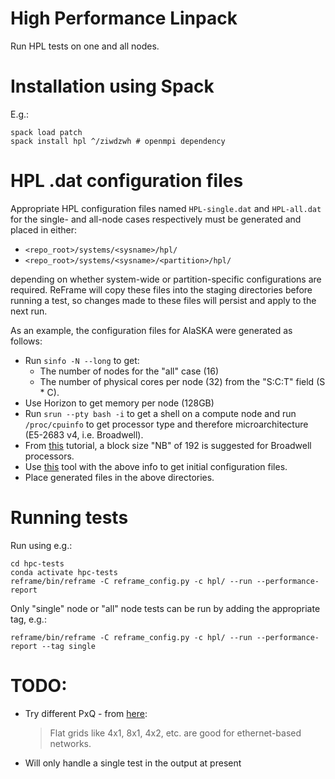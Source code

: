 # High Performance Linpack

Run HPL tests on one and all nodes.

# Installation using Spack

E.g.:

    spack load patch
    spack install hpl ^/ziwdzwh # openmpi dependency

# HPL .dat configuration files

Appropriate HPL configuration files named `HPL-single.dat` and `HPL-all.dat` for the single- and all-node cases respectively must be generated and placed in either:

- `<repo_root>/systems/<sysname>/hpl/`
- `<repo_root>/systems/<sysname>/<partition>/hpl/`

depending on whether system-wide or partition-specific configurations are required. ReFrame will copy these files into the staging directories before running a test, so changes made to these files will persist and apply to the next run.

As an example, the configuration files for AlaSKA were generated as follows:
- Run `sinfo -N --long` to get:
    - The number of nodes for the "all" case (16)
    - The number of physical cores per node (32) from the "S:C:T" field (S * C).
- Use Horizon to get memory per node (128GB)
- Run `srun --pty bash -i` to get a shell on a compute node and run `/proc/cpuinfo` to get processor type and therefore microarchitecture (E5-2683 v4, i.e. Broadwell).
- From [this](https://ulhpc-tutorials.readthedocs.io/en/latest/parallel/mpi/HPL/#hpl-main-parameters) tutorial, a block size "NB" of 192 is suggested for Broadwell processors.
- Use [this](https://www.advancedclustering.com/act_kb/tune-hpl-dat-file/) tool with the above info to get initial configuration files.
- Place generated files in the above directories.

# Running tests

Run using e.g.:
        
    cd hpc-tests
    conda activate hpc-tests
    reframe/bin/reframe -C reframe_config.py -c hpl/ --run --performance-report

Only "single" node or "all" node tests can be run by adding the appropriate tag, e.g.:

    reframe/bin/reframe -C reframe_config.py -c hpl/ --run --performance-report --tag single


# TODO:
- Try different PxQ - from [here](https://community.brightcomputing.com/question/how-do-i-run-the-hpl-test-on-a-bright-cluster-5d6614ba08e8e81e885f19f3):
    > Flat grids  like 4x1, 8x1, 4x2, etc. are good for ethernet-based networks.
- Will only handle a single test in the output at present